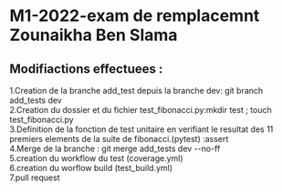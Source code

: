 # M1-2022-exam de remplacemnt  Zounaikha Ben Slama  
## Modifiactions effectuees :
1.Creation de la branche add_test depuis la branche dev: git branch add_tests dev  
2.Creation du dossier et du fichier test_fibonacci.py:mkdir test ; touch test_fibonacci.py  
3.Definition de la fonction de test unitaire en verifiant le resultat des 11 premiers elements de la suite de fibonacci.(pytest) :assert  
4.Merge de la branche :  git merge add_tests dev --no-ff  
5.creation du workflow du test (coverage.yml)  
6.creation du worflow build (test_build.yml)  
7.pull request

